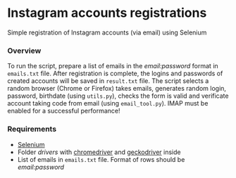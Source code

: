 # Instagram accounts registrations
Simple registration of Instagram accounts (via email) using Selenium

### Overview ###
To run the script, prepare a list of emails in the *email:password* format in `emails.txt` file. After registration is complete, the logins and passwords of created accounts will be saved in `result.txt` file.
The script selects a random browser (Chrome or Firefox) takes emails, generates random login, password, birthdate (using `utils.py`), checks the form is valid and verificate account taking code from email (using `email_tool.py`). IMAP must be enabled for a successful performance! 

### Requirements ###
* [Selenium](https://pypi.org/project/selenium/)
* Folder *drivers* with [chromedriver](https://chromedriver.chromium.org/) and [geckodriver](https://github.com/mozilla/geckodriver/releases/) inside
* List of emails in `emails.txt` file. Format of rows should be *email:password*
